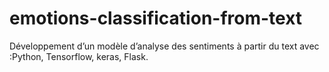 # emotions-classification-from-text
Développement d’un modèle d’analyse des sentiments à partir du text avec :Python, Tensorflow, keras, Flask.
